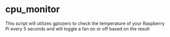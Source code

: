 # cpu_monitor
This script will utilizes gpiozero to check the temperature of your Raspberry Pi every 5 seconds and will toggle a fan on or off based on the result
